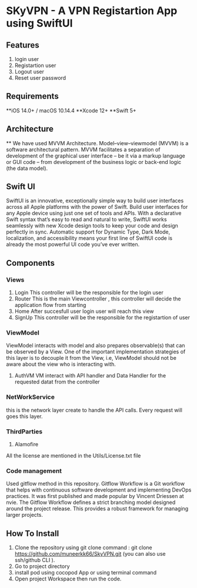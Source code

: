 #  SKyVPN - A VPN Registartion App using SwiftUI

## Features
1. login user
2. Registartion user
3. Logout user
4. Reset user password

## Requirements

**iOS 14.0+ / macOS 10.14.4
**Xcode 12+
**Swift 5+

 ## Architecture
 
 ** We have used MVVM Architecture. Model–view–viewmodel (MVVM) is a software architectural pattern. MVVM facilitates a separation of development of the graphical user interface – be it via a markup language or GUI code – from development of the business logic or back-end logic (the data model).

## Swift UI
SwiftUI is an innovative, exceptionally simple way to build user interfaces across all Apple platforms with the power of Swift. Build user interfaces for any Apple device using just one set of tools and APIs. With a declarative Swift syntax that’s easy to read and natural to write, SwiftUI works seamlessly with new Xcode design tools to keep your code and design perfectly in sync. Automatic support for Dynamic Type, Dark Mode, localization, and accessibility means your first line of SwiftUI code is already the most powerful UI code you’ve ever written.

## Components
### Views
1. Login 
   This controller will be the responsible for the login user
2. Router
   This is the main Viewcontroller , this controller will decide the application flow from starting
3. Home
    After succesfull user login user will reach this view
4. SignUp
    This controller will be the responsible for the registartion of user
 
### ViewModel
ViewModel interacts with model and also prepares observable(s) that can be observed by a View. One of the important implementation strategies of this layer is to decouple it from the View, i.e, ViewModel should not be aware about the view who is interacting with.

1. AuthVM
   VM interact with API handler and Data Handler for the requested datat from the controller
       
### NetWorkService
this is the network layer create to handle the API calls. Every request will goes this layer.


### ThirdParties
1. Alamofire


All the license are mentioned in the Utils/License.txt file

### Code management
Used gitflow method in this repository.
Gitflow Workflow is a Git workflow that helps with continuous software development and implementing DevOps practices. It was first published and made popular by Vincent Driessen at nvie. The Gitflow Workflow defines a strict branching model designed around the project release. This provides a robust framework for managing larger projects. 

     

## How To Install
1. Clone the repository using git clone command : git clone https://github.com/muneerkk66/SkyVPN.git (you can also use ssh/github CLI ).
2. Go to project directory
3. install pod using cocopod App or using terminal command
4. Open project Workspace then run the code.




